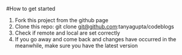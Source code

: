 #How to get started
1. Fork this project from the github page
1. Clone this repo: git clone git@github.com:tanyagupta/codeblogs
1. Check if remote and local are set correctly
1. If you go away and come back and changes have occurred in the meanwhile, make sure you have the latest version
